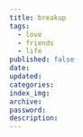 ```yaml
---
title: breakup
tags:
  - love
  - friends
  - life
published: false
date: 
updated: 
categories: 
index_img: 
archive: 
password: 
description:
---
```


